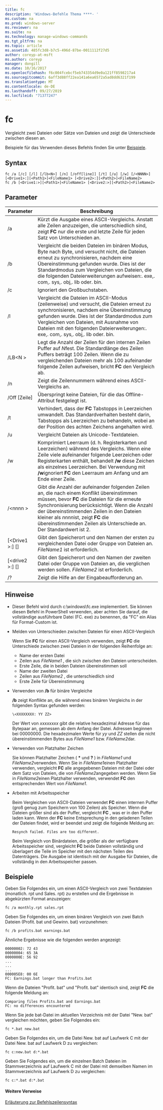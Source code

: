 ```yaml
---
title: fc
description: 'Windows-Befehle Thema ****- '
ms.custom: na
ms.prod: windows-server
ms.reviewer: na
ms.suite: na
ms.technology: manage-windows-commands
ms.tgt_pltfrm: na
ms.topic: article
ms.assetid: 485fc3d8-b7c5-496d-87be-0011112f27d5
author: coreyp-at-msft
ms.author: coreyp
manager: dongill
ms.date: 10/16/2017
ms.openlocfilehash: f6c004fcebcf5eb743354d9e0a121ff8598217a4
ms.sourcegitcommit: 6aff3d88ff22ea141a6ea6572a5ad8dd6321f199
ms.translationtype: MT
ms.contentlocale: de-DE
ms.lasthandoff: 09/27/2019
ms.locfileid: "71377247"
---
```

# <a name="fc"></a>fc



Vergleicht zwei Dateien oder Sätze von Dateien und zeigt die Unterschiede zwischen diesen an.

Beispiele für das Verwenden dieses Befehls finden Sie unter [Beispiele](#BKMK_examples).

## <a name="syntax"></a>Syntax

```
fc /a [/c] [/l] [/lb<N>] [/n] [/off[line]] [/t] [/u] [/w] [/<NNNN>] [<Drive1>:][<Path1>]<FileName1> [<Drive2>:][<Path2>]<FileName2>
fc /b [<Drive1:>][<Path1>]<FileName1> [<Drive2:>][<Path2>]<FileName2>
```

## <a name="parameters"></a>Parameter

|            Parameter             |                                                                                                                                     Beschreibung                                                                                                                                      |
|----------------------------------|--------------------------------------------------------------------------------------------------------------------------------------------------------------------------------------------------------------------------------------------------------------------------------------|
|                /a                |                                                 Kürzt die Ausgabe eines ASCII-Vergleichs. Anstatt alle Zeilen anzuzeigen, die unterschiedlich sind, zeigt **FC** nur die erste und letzte Zeile für jeden Satz von Unterschieden an.                                                  |
|                /b                |             Vergleicht die beiden Dateien im binären Modus, Byte nach Byte, und versucht nicht, die Dateien erneut zu synchronisieren, nachdem eine Übereinstimmung gefunden wurde. Dies ist der Standardmodus zum Vergleichen von Dateien, die die folgenden Dateierweiterungen aufweisen:. exe,. com,. sys,. obj,. lib oder. bin.              |
|                /c                |                                                                                                                               Ignoriert den Großbuchstaben.                                                                                                                               |
|                /l                |               Vergleicht die Dateien im ASCII-Modus (zeilenweise) und versucht, die Dateien erneut zu synchronisieren, nachdem eine Übereinstimmung gefunden wurde. Dies ist der Standardmodus zum Vergleichen von Dateien, mit Ausnahme von Dateien mit den folgenden Dateierweiterungen:. exe,. com,. sys,. obj,. lib oder. bin.                |
|             /LB\<N >              |                         Legt die Anzahl der Zeilen für den internen Zeilen Puffer auf *N*fest. Die Standardlänge des Zeilen Puffers beträgt 100 Zeilen. Wenn die zu vergleichenden Dateien mehr als 100 aufeinander folgende Zeilen aufweisen, bricht **FC** den Vergleich ab.                         |
|                /n                |                                                                                                                Zeigt die Zeilennummern während eines ASCII-Vergleichs an.                                                                                                                 |
|            /Off [Zeile]            |                                                                                                               Überspringt keine Dateien, für die das Offline-Attribut festgelegt ist.                                                                                                               |
|                /t                |                                                                    Verhindert, dass der **FC** Tabstopps in Leerzeichen umwandelt. Das Standardverhalten besteht darin, Tabstopps als Leerzeichen zu behandeln, wobei an der Position des achten Zeichens angehalten wird.                                                                    |
|                /u                |                                                                                                                        Vergleicht Dateien als Unicode-Textdateien.                                                                                                                         |
|                /w                |         Komprimiert Leerraum (d. h. Registerkarten und Leerzeichen) während des Vergleichs. Wenn eine Zeile viele aufeinander folgende Leerzeichen oder Registerkarten enthält, behandelt **/w** diese Zeichen als einzelnes Leerzeichen. Bei Verwendung mit **/w**ignoriert **FC** den Leerraum am Anfang und am Ende einer Zeile.         |
|             /\<nnnn >             | Gibt die Anzahl der aufeinander folgenden Zeilen an, die nach einem Konflikt übereinstimmen müssen, bevor **FC** die Dateien für die erneute Synchronisierung berücksichtigt. Wenn die Anzahl der übereinstimmenden Zeilen in den Dateien kleiner als *nnnn*ist, zeigt **FC** die übereinstimmenden Zeilen als Unterschiede an. Der Standardwert ist 2. |
| [\<Drive1 >:] [<Path1>]<FileName1> |                                                                                        Gibt den Speicherort und den Namen der ersten zu vergleichenden Datei oder Gruppe von Dateien an. *FileName1* ist erforderlich.                                                                                        |
| [\<drive2 >:] [<Path2>]<FileName2> |                                                                                       Gibt den Speicherort und den Namen der zweiten Datei oder Gruppe von Dateien an, die verglichen werden sollen. *FileName2* ist erforderlich.                                                                                        |
|                /?                |                                                                                                                         Zeigt die Hilfe an der Eingabeaufforderung an.                                                                                                                         |

## <a name="remarks"></a>Hinweise

-   Dieser Befehl wird durch c:\windows\fc.exe implementiert. Sie können diesen Befehl in PowerShell verwenden, aber achten Sie darauf, die vollständige ausführbare Datei (FC. exe) zu benennen, da "FC" ein Alias für Format-Custom ist.

-   Melden von Unterschieden zwischen Dateien für einen ASCII-Vergleich

    Wenn Sie **FC** für einen ASCII-Vergleich verwenden, zeigt **FC** die Unterschiede zwischen zwei Dateien in der folgenden Reihenfolge an:  
    -   Name der ersten Datei
    -   Zeilen aus *FileName1* , die sich zwischen den Dateien unterscheiden.
    -   Erste Zeile, die in beiden Dateien übereinstimmen soll
    -   Name der zweiten Datei
    -   Zeilen aus *FileName2* , die unterschiedlich sind
    -   Erste Zeile für Übereinstimmung
-   Verwenden von **/b** für binäre Vergleiche

    **/b** zeigt Konflikte an, die während eines binären Vergleichs in der folgenden Syntax gefunden werden:

    `\<XXXXXXXX: YY ZZ>`

    Der Wert von *xxxxxxxx* gibt die relative hexadezimal Adresse für das Bytepaar an, gemessen ab dem Anfang der Datei. Adressen beginnen bei 00000000. Die hexadezimalen Werte für *yy* und *ZZ* stellen die nicht übereinstimmenden Bytes aus *FileName1* bzw. *FileName2*dar.
-   Verwenden von Platzhalter Zeichen

    Sie können Platzhalter Zeichen ( **&#42;** und **?** ) in *FileName1* und *FileName2*verwenden. Wenn Sie in *FileName1*einen Platzhalter verwenden, vergleicht **FC** alle angegebenen Dateien mit der Datei oder dem Satz von Dateien, die von *FileName2*angegeben werden. Wenn Sie in *FileName2*einen Platzhalter verwenden, verwendet **FC** den entsprechenden Wert von *FileName1*.
-   Arbeiten mit Arbeitsspeicher

    Beim Vergleichen von ASCII-Dateien verwendet **FC** einen internen Puffer (groß genug zum Speichern von 100 Zeilen) als Speicher. Wenn die Dateien größer sind als der Puffer, vergleicht **FC** , was er in den Puffer laden kann. Wenn der **FC** keine Entsprechung in den geladenen Teilen der Dateien findet, wird er beendet und zeigt die folgende Meldung an:

    `Resynch failed. Files are too different.`

    Beim Vergleich von Binärdateien, die größer als der verfügbare Arbeitsspeicher sind, vergleicht **FC** beide Dateien vollständig und überlagert die Teile im Speicher mit den nächsten Teilen des Datenträgers. Die Ausgabe ist identisch mit der Ausgabe für Dateien, die vollständig in den Arbeitsspeicher passen.

## <a name="BKMK_examples"></a>Beispiele

Geben Sie Folgendes ein, um einen ASCII-Vergleich von zwei Textdateien (monatlich. rpt und Sales. rpt) zu erstellen und die Ergebnisse in abgekürzten Format anzuzeigen:
```
fc /a monthly.rpt sales.rpt 
```
Geben Sie Folgendes ein, um einen binären Vergleich von zwei Batch Dateien (Profit. bat und Gewinn. bat) vorzunehmen:
```
fc /b profits.bat earnings.bat
```
Ähnliche Ergebnisse wie die folgenden werden angezeigt:
```
00000002: 72 43
00000004: 65 3A
0000000E: 56 92
...
...
...
000005E8: 00 6E
FC: Earnings.bat longer than Profits.bat
```
Wenn die Dateien "Profit. bat" und "Profit. bat" identisch sind, zeigt **FC** die folgende Meldung an:
```
Comparing files Profits.bat and Earnings.bat
FC: no differences encountered
```
Wenn Sie jede bat-Datei im aktuellen Verzeichnis mit der Datei "New. bat" vergleichen möchten, geben Sie Folgendes ein:
```
fc *.bat new.bat
```
Geben Sie Folgendes ein, um die Datei New. bat auf Laufwerk C mit der Datei New. bat auf Laufwerk D zu vergleichen:
```
fc c:new.bat d:*.bat
```
Geben Sie Folgendes ein, um die einzelnen Batch Dateien im Stammverzeichnis auf Laufwerk C mit der Datei mit demselben Namen im Stammverzeichnis auf Laufwerk D zu vergleichen:
```
fc c:*.bat d:*.bat
```

#### <a name="additional-references"></a>Weitere Verweise

[Erläuterung zur Befehlszeilensyntax](command-line-syntax-key.md)
